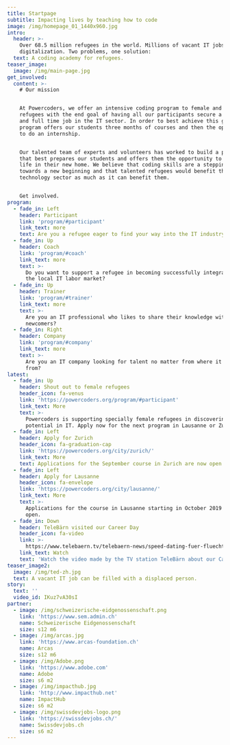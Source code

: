 ```yaml
---
title: Startpage
subtitle: Impacting lives by teaching how to code
image: /img/homepage_01_1440x960.jpg
intro:
  header: >-
    Over 68.5 million refugees in the world. Millions of vacant IT jobs due to
    digitalization. Two problems, one solution:
  text: A coding academy for refugees.
teaser_image:
  image: /img/main-page.jpg
get_involved:
  content: >-
    # Our mission


    At Powercoders, we offer an intensive coding program to female and male
    refugees with the end goal of having all our participants secure a permanent
    and full time job in the IT sector. In order to best achieve this goal, our
    program offers our students three months of courses and then the opportunity
    to do an internship.


    Our talented team of experts and volunteers has worked to build a program
    that best prepares our students and offers them the opportunity to build a
    life in their new home. We believe that coding skills are a stepping stone
    towards a new beginning and that talented refugees would benefit the
    technology sector as much as it can benefit them. 


    Get involved.
program:
  - fade_in: Left
    header: Participant
    link: 'program/#participant'
    link_text: more
    text: Are you a refugee eager to find your way into the IT industry?
  - fade_in: Up
    header: Coach
    link: 'program/#coach'
    link_text: more
    text: >-
      Do you want to support a refugee in becoming successfully integrated in
      the local IT labor market?
  - fade_in: Up
    header: Trainer
    link: 'program/#trainer'
    link_text: more
    text: >-
      Are you an IT professional who likes to share their knowledge with
      newcomers?
  - fade_in: Right
    header: Company
    link: 'program/#company'
    link_text: more
    text: >-
      Are you an IT company looking for talent no matter from where it comes
      from?
latest:
  - fade_in: Up
    header: Shout out to female refugees
    header_icon: fa-venus
    link: 'https://powercoders.org/program/#participant'
    link_text: More
    text: >-
      Powercoders is supporting specially female refugees in discovering their
      potential in IT. Apply now for the next program in Lausanne or Zurich.
  - fade_in: Left
    header: Apply for Zurich
    header_icon: fa-graduation-cap
    link: 'https://powercoders.org/city/zurich/'
    link_text: More
    text: Applications for the September course in Zurich are now open.
  - fade_in: Left
    header: Apply for Lausanne
    header_icon: fa-envelope
    link: 'https://powercoders.org/city/lausanne/'
    link_text: More
    text: >-
      Applications for the course in Lausanne starting in October 2019 are now
      open.
  - fade_in: Down
    header: TeleBärn visited our Career Day
    header_icon: fa-video
    link: >-
      https://www.telebaern.tv/telebaern-news/speed-dating-fuer-fluechtlinge-auf-jobsuche-134634806?utm_source=shared-twitter&fbclid=IwAR02OOUtKNmn8sd1Y1VBSxLNq5ipL_nK-POYdAi57gR7x_HMD2kDmA2oo2s
    link_text: Watch
    text: 'Watch the video made by the TV station TeleBärn about our Career Day.  '
teaser_image2:
  image: /img/ted-zh.jpg
  text: A vacant IT job can be filled with a displaced person.
story:
  text: ''
  video_id: IKuz7vA30sI
partner:
  - image: /img/schweizerische-eidgenossenschaft.png
    link: 'https://www.sem.admin.ch'
    name: Schweizerische Eidgenossenschaft
    size: s12 m6
  - image: /img/arcas.jpg
    link: 'https://www.arcas-foundation.ch'
    name: Arcas
    size: s12 m6
  - image: /img/Adobe.png
    link: 'https://www.adobe.com'
    name: Adobe
    size: s6 m2
  - image: /img/impacthub.jpg
    link: 'http://www.impacthub.net'
    name: ImpactHub
    size: s6 m2
  - image: /img/swissdevjobs-logo.png
    link: 'https://swissdevjobs.ch/'
    name: Swissdevjobs.ch
    size: s6 m2
---
```



